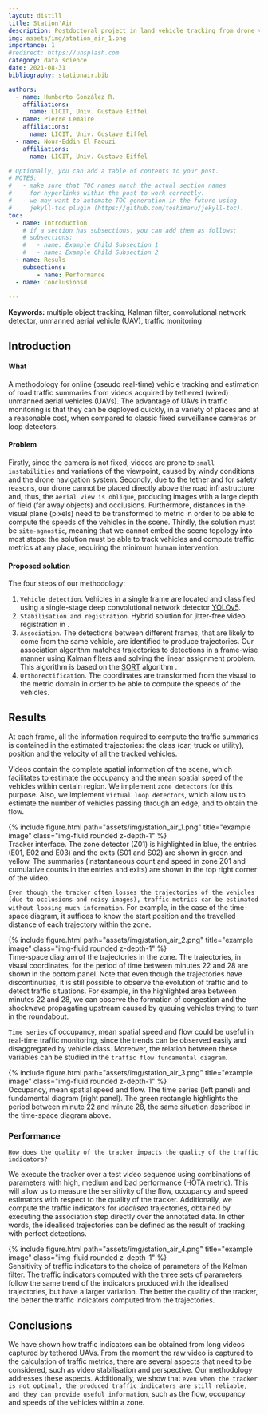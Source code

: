 ```yaml
---
layout: distill
title: Station'Air
description: Postdoctoral project in land vehicle tracking from drone videos
img: assets/img/station_air_1.png
importance: 1
#redirect: https://unsplash.com
category: data science
date: 2021-08-31
bibliography: stationair.bib

authors:
  - name: Humberto González R.
    affiliations:
      name: LICIT, Univ. Gustave Eiffel
  - name: Pierre Lemaire
    affiliations:
      name: LICIT, Univ. Gustave Eiffel
  - name: Nour-Eddin El Faouzi
    affiliations:
      name: LICIT, Univ. Gustave Eiffel

# Optionally, you can add a table of contents to your post.
# NOTES:
#   - make sure that TOC names match the actual section names
#     for hyperlinks within the post to work correctly.
#   - we may want to automate TOC generation in the future using
#     jekyll-toc plugin (https://github.com/toshimaru/jekyll-toc).
toc:
  - name: Introduction
    # if a section has subsections, you can add them as follows:
    # subsections:
    #   - name: Example Child Subsection 1
    #   - name: Example Child Subsection 2
  - name: Resuls
    subsections:
        - name: Performance
  - name: Conclusionsd
  
---
```

**Keywords:** multiple object tracking, Kalman filter, convolutional network detector, unmanned aerial vehicle (UAV), traffic monitoring 


## Introduction

#### What
A methodology for online (pseudo real-time) vehicle tracking and estimation of road traffic summaries from videos acquired by tethered (wired) unmanned aerial vehicles (UAVs). The advantage of UAVs in traffic monitoring is that they can be deployed quickly, in a variety of places and at a reasonable cost, when compared to classic fixed surveillance cameras or loop detectors. 

#### Problem 
Firstly, since the camera is not fixed, videos are prone to `small instabilities` and variations of the viewpoint, caused by windy conditions and the drone navigation system. Secondly, due to the tether and for safety reasons, our drone cannot be placed directly above the road infrastructure and, thus, the `aerial view is oblique`, producing images with a large depth of field (far away objects) and occlusions. Furthermore, distances in the visual plane (pixels) need to be transformed to metric in order to be able to compute the speeds of the vehicles in the scene. Thirdly, the solution must be `site-agnostic`, meaning that we cannot embed the scene topology into most steps: the solution must be able to track vehicles and compute traffic metrics at any place, requiring the minimum human intervention. 

#### Proposed solution 
The four steps of our methodology:
1. `Vehicle detection`. Vehicles in a single frame are located and classified using a single-stage deep convolutional network detector [YOLOv5](https://github.com/ultralytics/yolov5).
2. `Stabilisation and registration`. Hybrid solution for jitter-free video registration in <d-cite key="lemaire2021registering"></d-cite>. 
3. `Association`. The detections between different frames, that are likely to come from the same vehicle, are identified to produce trajectories. Our association algorithm matches trajectories to detections in a frame-wise manner using Kalman filters and solving the linear assignment problem. This algorithm is based on the [SORT](https://github.com/abewley/sort) algorithm <d-cite key="SORT"></d-cite><d-cite key="deepSORT"></d-cite>.
4. `Orthorectification`. The coordinates are transformed from the visual to the metric domain in order to be able to compute the speeds of the vehicles. 

## Results

At each frame, all the information required to compute the traffic summaries is contained in the estimated trajectories: the class (car, truck or utility), position and the velocity of all the tracked vehicles.

Videos contain the complete spatial information of the scene, which facilitates to estimate the occupancy and the mean spatial speed of the vehicles within certain region. We implement `zone detectors` for this purpose. Also, we implement `virtual loop detectors`, which allow us to estimate the number of vehicles passing through an edge, and to obtain the flow. 

<div class="row l-body-outset">
    <div class="col-sm mt-3 mt-md-0">
        {% include figure.html path="assets/img/station_air_1.png" title="example image" class="img-fluid rounded z-depth-1" %}
    </div>
</div>
<div class="caption">
    Tracker interface. The zone detector (Z01) is highlighted in blue, the entries (E01, E02 and E03) and the exits (S01 and S02) are shown in green and yellow. The summaries (instantaneous count and speed in zone Z01 and cumulative counts in the entries and exits) are shown in the top right corner of the video.
</div>

`Even though the tracker often losses the trajectories of the vehicles (due to occlusions and noisy images), traffic metrics can be estimated without loosing much information`. For example, in the case of the time-space diagram, it suffices to know the start position and the travelled distance of each trajectory within the zone.

<div class="row l-body-outset">
    <div class="col-sm mt-3 mt-md-0">
        {% include figure.html path="assets/img/station_air_2.png" title="example image" class="img-fluid rounded z-depth-1" %}
    </div>
</div>
<div class="caption">
    Time-space diagram of the trajectories in the zone. The trajectories, in visual coordinates, for the period of time between minutes 22 and 28 are shown in the bottom panel. Note that even though the trajectories have discontinuities, it is still possible to observe the evolution of traffic and to detect traffic situations. For example, in the highlighted area between minutes 22 and 28, we can observe the formation of congestion and the shockwave propagating upstream caused by queuing vehicles trying to turn in the roundabout.
</div>

`Time series` of occupancy, mean spatial speed and flow could be useful in real-time traffic monitoring, since the trends can be observed easily and disaggregated by vehicle class. Moreover, the relation between these variables can be studied in the `traffic flow fundamental diagram`. 

<div class="row l-body-outset">
    <div class="col-sm mt-3 mt-md-0">
        {% include figure.html path="assets/img/station_air_3.png" title="example image" class="img-fluid rounded z-depth-1" %}
    </div>
</div>
<div class="caption">
    Occupancy, mean spatial speed and flow. The time series (left panel) and fundamental diagram (right panel). The green rectangle highlights the period between minute 22 and minute 28, the same situation described in the time-space diagram above. 
</div>


### Performance

`How does the quality of the tracker impacts the quality of the traffic indicators?`

We execute the tracker over a test video sequence using combinations of parameters with high, medium and bad performance (HOTA metric). This will allow us to measure the sensitivity of the flow, occupancy and speed estimators with respect to the quality of the tracker. Additionally, we compute the traffic indicators for _idealised_ trajectories, obtained by executing the association step directly over the annotated data. In other words, the idealised trajectories can be defined as the result of tracking with perfect detections. 

<div class="row l-body-outset">
    <div class="col-sm mt-3 mt-md-0">
        {% include figure.html path="assets/img/station_air_4.png" title="example image" class="img-fluid rounded z-depth-1" %}
    </div>
</div>
<div class="caption">
    Sensitivity of traffic indicators to the choice of parameters of the Kalman filter. The traffic indicators computed with the three sets of parameters follow the same trend of the indicators produced with the idealised trajectories, but have a larger variation. The better the quality of the tracker, the better the traffic indicators computed from the trajectories.
</div>


## Conclusions

We have shown how traffic indicators can be obtained from long videos captured by tethered UAVs. From the moment the raw video is captured to the calculation of traffic metrics, there are several aspects that need to be considered, such as video stabilisation and perspective. Our methodology addresses these aspects. Additionally, we show that `even when the tracker is not optimal, the produced traffic indicators are still reliable, and they can provide useful information`, such as the flow, occupancy and speeds of the vehicles within a zone. 